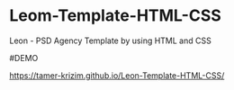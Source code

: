 # Leom-Template-HTML-CSS
Leon - PSD Agency Template by using HTML and CSS

#DEMO

https://tamer-krizim.github.io/Leon-Template-HTML-CSS/
